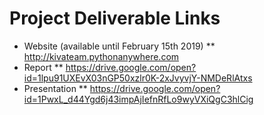 # Project Deliverable Links

* Website (available until February 15th 2019)
** http://kivateam.pythonanywhere.com
* Report
** https://drive.google.com/open?id=1lpu91UXEvX03nGP50xzlr0K-2xJvyvjY-NMDeRlAtxs
* Presentation
** https://drive.google.com/open?id=1PwxL_d44Ygd6j43impAjIefnRfLo9wyVXiQgC3hlCig

